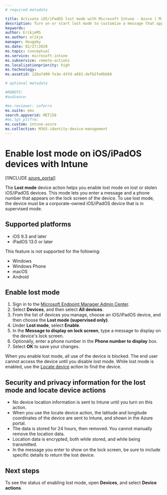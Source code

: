 ```yaml
---
# required metadata

title: Activate iOS/iPadOS lost mode with Microsoft Intune - Azure | Microsoft Docs
description: Turn on or start lost mode to customize a message that appears on the lock screen of a lost or stolen iOS/iPadOS device by using Microsoft Intune. And, get details on security and privacy information when you are using the lost mode action.
keywords:
author: ErikjeMS
ms.author: erikje
manager: dougeby
ms.date: 02/27/2020
ms.topic: conceptual
ms.service: microsoft-intune
ms.subservice: remote-actions
ms.localizationpriority: high
ms.technology:
ms.assetid: 126a7489-fe3e-43fd-a681-defb2fe0bb66

# optional metadata

#ROBOTS:
#audience:

#ms.reviewer: coferro
ms.suite: ems
search.appverid: MET150
#ms.tgt_pltfrm:
ms.custom: intune-azure
ms.collection: M365-identity-device-management
---
```


# Enable lost mode on iOS/iPadOS devices with Intune

[!INCLUDE [azure_portal](../includes/azure_portal.md)]

The **Lost mode** device action helps you enable lost mode on lost or stolen iOS/iPadOS devices. This mode lets you enter a message and a phone number that appears on the lock screen of the device. To use lost mode, the device must be a corporate-owned iOS/iPadOS device that is in supervised mode.

## Supported platforms

- iOS 9.3 and later
- iPadOS 13.0 or later

This feature is not supported for the following: 
- Windows
- Windows Phone
- macOS
- Android

## Enable lost mode

1. Sign in to the [Microsoft Endpoint Manager Admin Center](https://go.microsoft.com/fwlink/?linkid=2109431).
3. Select **Devices**, and then select **All devices**.
4. From the list of devices you manage, choose an iOS/iPadOS device, and then choose the **Lost mode (supervised only)**.
5. Under **Lost mode**, select **Enable**.
6. In the **Message to display on lock screen**, type a message to display on the device's lock screen.
7. Optionally, enter a phone number in the **Phone number to display** box.
6. Select **OK** to save your changes.

When you enable lost mode, all use of the device is blocked. The end user cannot access the device until you disable lost mode. While lost mode is enabled, use the [Locate device](device-locate.md) action to find the device.

## Security and privacy information for the lost mode and locate device actions
- No device location information is sent to Intune until you turn on this action.
- When you use the locate device action, the latitude and longitude coordinates of the device are sent to Intune, and shown in the Azure portal.
- The data is stored for 24 hours, then removed. You cannot manually remove the location data.
- Location data is encrypted, both while stored, and while being transmitted.
- In the message you enter to show on the lock screen, be sure to include specific details to return the lost device.

## Next steps

To see the status of enabling lost mode, open **Devices**, and select **Device actions**.
